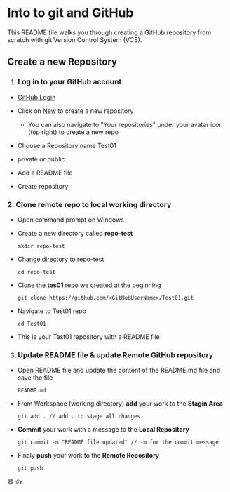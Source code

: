 # Into to git and GitHub

This README file walks you through creating a GitHub repository from scratch with git Version Control System (VCS).

## Create a new Repository

1. ### **Log in to your GitHub account**

- [GitHub Login](https://github.com/login)

- Click on [New](https://github.com/new) to create a new repository

  - You can also navigate to "Your repositories" under your avatar icon (top right) to create a new repo

- Choose a Repository name Test01
- private or public
- Add a README file
- Create repository
  <br>

### 2. **Clone remote repo to local working directory**

- Open command prompt on Windows

- Create a new directory called **repo-test**
  ```
  mkdir repo-test
  ```
- Change directory to repo-test
  ```
  cd repo-test
  ```
- Clone the **tes01** repo we created at the beginning
  ```
  git clone https://github.com/<GitHubUserName>/Test01.git
  ```
- Navigate to Test01 repo

  ```
  cd Test01
  ```

- This is your Test01 repository with a README file
  <br>

3. ### **Update README file & update Remote GitHub repository**

- Open README file and update the content of the README.md file and save the file
  ```
  README.md
  ```
- From Workspace (working directory) **add** your work to the **Stagin Area**
  ```
  git add . // add . to stage all changes
  ```
- **Commit** your work with a message to the **Local Repository**
  ```
  git commit -m "README file updated" // -m for the commit message
  ```
- Finaly **push** your work to the **Remote Repository**
  ```
  git push
  ```

:smile: :+1:
